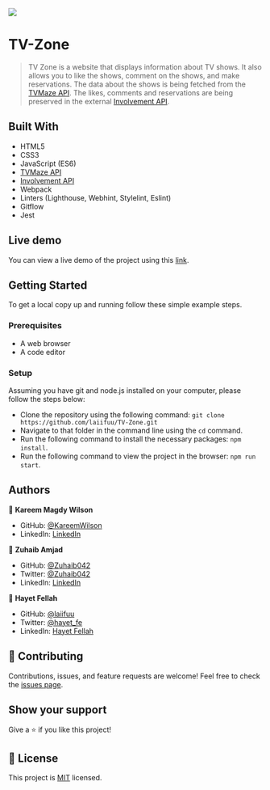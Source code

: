 ![](https://img.shields.io/badge/Microverse-blueviolet)

# TV-Zone

> TV Zone is a website that displays information about TV shows. It also allows you to like the shows, comment on the shows, and make reservations. The data about the shows is being fetched from the [TVMaze API](https://www.tvmaze.com/api). The likes, comments and reservations are being preserved in the external [Involvement API](https://www.notion.so/Involvement-API-869e60b5ad104603aa6db59e08150270).

## Built With

- HTML5
- CSS3
- JavaScript (ES6)
- [TVMaze API](https://www.tvmaze.com/api)
- [Involvement API](https://www.notion.so/Involvement-API-869e60b5ad104603aa6db59e08150270)
- Webpack
- Linters (Lighthouse, Webhint, Stylelint, Eslint)
- Gitflow
- Jest

## Live demo

You can view a live demo of the project using this [link](https://laiifuu.github.io/TV-Maze/dist/).

## Getting Started

To get a local copy up and running follow these simple example steps.

### Prerequisites

- A web browser 
- A code editor

### Setup

Assuming you have git and node.js installed on your computer, please follow the steps below: 

- Clone the repository using the following command: `git clone https://github.com/laiifuu/TV-Zone.git`
- Navigate to that folder in the command line using the `cd` command.
- Run the following command to install the necessary packages: `npm install`. 
- Run the following command to view the project in the browser: `npm run start`. 

## Authors

👤 **Kareem Magdy Wilson**

- GitHub: [@KareemWilson](https://github.com/KareemWilson)
- LinkedIn: [LinkedIn](https://linkedin.com/in/kareem-wilsons)

👤 **Zuhaib Amjad**

- GitHub: [@Zuhaib042](https://github.com/Zuhaib042)
- Twitter: [@Zuhaib042](https://twitter.com/Zuhaib042)
- LinkedIn: [LinkedIn](https://linkedin.com/in/linkedinhandle)

👤 **Hayet Fellah**

- GitHub: [@laiifuu](https://github.com/laiifuu)
- Twitter: [@hayet_fe](https://twitter.com/hayet_fe)
- LinkedIn: [Hayet Fellah](https://www.linkedin.com/in/hayet-f-5b4347247)

## 🤝 Contributing

Contributions, issues, and feature requests are welcome!
Feel free to check the [issues page](../../issues/).

## Show your support

Give a ⭐️ if you like this project!

## 📝 License

This project is [MIT](./LICENSE) licensed.







